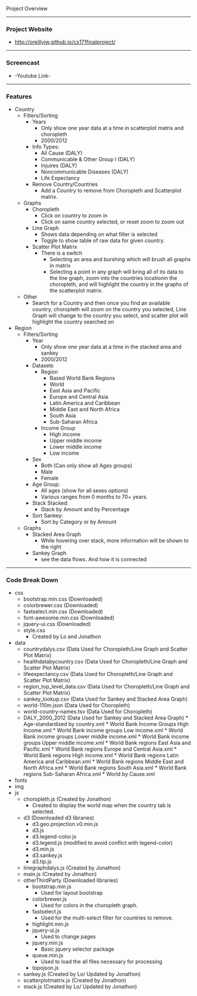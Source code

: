 Project Overview

---
### Project Website
* http://oreillyjw.github.io/cs171finalproject/

---
### Screencast
* -Youtube Link-

---
### Features

* Country 
    * Filters/Sorting
        * Years
            * Only show one year data at a time in scatterplot matrix and choropleth
            * 2000/2012
        * Info Types:
            * All Cause (DALY)
            * Communicable & Other Group I (DALY)
            * Injuires (DALY)
            * Noncommunicable Diseases (DALY)
            * Life Expectancy 
        * Remove Country/Countries
            * Add a Country to remove from Choropleth and Scatterplot matrix.
    * Graphs
        * Choropleth
            * Click on country to zoom in
            * Click on same country selected, or reset zoom to zoom out
        * Line Graph
            * Shows data depending on what filter is selected 
            * Toggle to show table of raw data for given country.
        * Scatter Plot Matrix  
            * There is a switch
                * Selecting an area and burshing which will brush all graphs in matrix
                * Selecting a point in any graph will bring all of its data to the line graph, zoom into the countries locationin the choropleth,
                 and will highlight the country in the graphs of the scatterplot matrix.
    * Other
        * Search for a Country and then once you find an available country, choropleth will zoom on the country you selected, 
        Line Graph will change to the country you select, and scatter plot will highlight the country searched on
* Region
    * Filters/Sorting
        * Year
            * Only show one year data at a time in the stacked area and sankey
            * 2000/2012   
        * Datasets
            * Region
                * Based World Bank Regions
                * World
                * East Asia and Pacific
                * Europe and Central Asia
                * Latin America and Caribbean
                * Middle East and North Africa
                * South Asia
                * Sub-Saharan Africa
            * Income Group
                * High income
                * Upper middle income
                * Lower middle income
                * Low income
        * Sex
            * Both (Can only show all Ages groups) 
            * Male
            * Female
        * Age Group:
            * All ages (show for all sexes options)
            * Various ranges from 0 months to 70+ years.
        * Stack Stacked:
            * Stack by Amount and by Percentage  
        * Sort Sankey:
            * Sort by Category or by Amount
    * Graphs
        * Stacked Area Graph
            * While hovering over stack, more information will be shown to the right
        * Sankey Graph
            * see the data flows. And how it is connected
---------------------------------------------------------
### Code Break Down

* css
    * bootstrap.min.css (Downloaded)
    * colorbrewer.css (Downloaded)
    * fastselect.min.css (Downloaded)
    * font-awesome.min.css (Downloaded)
    * jquery-ui.css (Downloaded)
    * style.css
        * Created by Lo and Jonathon 
* data
    * countrydalys.csv (Data Used for Choropleth/Line Graph and Scatter Plot Matrix)
    * healthdatabycountry.csv (Data Used for Choropleth/Line Graph and Scatter Plot Matrix)
    * lifeexpectancy.csv (Data Used for Choropleth/Line Graph and Scatter Plot Matrix)
    * region_top_level_data.csv (Data Used for Choropleth/Line Graph and Scatter Plot Matrix)
    * sankey_lookup.csv (Data Used for Sankey and Stacked Area Graph)
    * world-110m.json (Data Used for Choropleth)
    * world-country-names.tsv (Data Used for Choropleth)
    * DALY_2000_2012 (Data Used for Sankey and Stacked Area Graph)
          * Age-standardized by country.xml
          * World Bank Income Groups High Income.xml
          * World Bank income groups Low income.xml
          * World Bank income groups Lower middle income.xml
          * World Bank income groups Upper middle income.xml
          * World Bank regions East Asia and Pacific.xml
          * World Bank regions Europe and Central Asia.xml
          * World Bank regions High income.xml
          * World Bank regions Latin America and Caribbean.xml
          * World Bank regions Middle East and North Africa.xml
          * World Bank regions South Asia.xml
          * World Bank regions Sub-Saharan Africa.xml
          * World by Cause.xml
* fonts
* img
* js
    * choropleth.js (Created by Jonathon)
        * Created to display the world map when the country tab is selected. 
    * d3 (Downloaded d3 libraries)
        * d3.geo.projection.v0.min.js
        * d3.js
        * d3.legend-color.js
        * d3.legend.js (modified to avoid conflict with legend-color)
        * d3.min.js
        * d3.sankey.js
        * d3.tip.js
    * linegraphdalys.js (Created by Jonathon)
    * main.js (Created by Jonathon)
    * otherThirdParty (Downloaded libraries)
        * bootstrap.min.js
            * Used for layout bootstrap
        * colorbrewer.js
            * Used for colors in the choropleth graph. 
        * fastselect.js
            * Used for the multi-select filter for countries to remove. 
        * highlight.min.js
        * jquery-ui.js
            * Used to change pages
        * jquery.min.js
            * Basic jquery selector package
        * queue.min.js
            * Used to load the all files necessary for processing
        * topojson.js
    * sankey.js (Created by Lo/ Updated by Jonathon)
    * scatterplotmatrix.js (Created by Jonathon)
    * stack.js (Created by Lo/ Updated by Jonathon)
